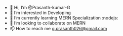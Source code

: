 - 👋 Hi, I’m @Prasanth-kumar-G
- 👀 I’m interested in Developing
- 🌱 I’m currently learning  MERN Specialization :nodejs:
- 💞️ I’m looking to collaborate on MERN
- 📫 How to reach me g.prasanth026@gmail.com

<!---
Prasanth-kumar-G/Prasanth-kumar-G is a ✨ special ✨ repository because its `README.md` (this file) appears on your GitHub profile.
You can click the Preview link to take a look at your changes.
--->
